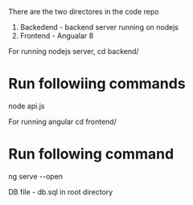There are the two directores in the code repo
1) Backedend - backend server running on nodejs
2) Frontend - Angualar 8

For running nodejs server,
cd backend/
# Run followiing commands
node api.js

For running angular
cd frontend/
# Run following command
ng serve --open

DB file - db.sql in root directory

